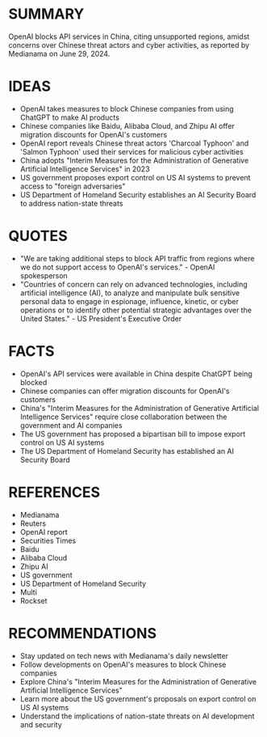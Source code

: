 # SUMMARY
OpenAI blocks API services in China, citing unsupported regions, amidst concerns over Chinese threat actors and cyber activities, as reported by Medianama on June 29, 2024.

# IDEAS
* OpenAI takes measures to block Chinese companies from using ChatGPT to make AI products
* Chinese companies like Baidu, Alibaba Cloud, and Zhipu AI offer migration discounts for OpenAI's customers
* OpenAI report reveals Chinese threat actors 'Charcoal Typhoon' and 'Salmon Typhoon' used their services for malicious cyber activities
* China adopts "Interim Measures for the Administration of Generative Artificial Intelligence Services" in 2023
* US government proposes export control on US AI systems to prevent access to "foreign adversaries"
* US Department of Homeland Security establishes an AI Security Board to address nation-state threats

# QUOTES
* "We are taking additional steps to block API traffic from regions where we do not support access to OpenAI's services." - OpenAI spokesperson
* "Countries of concern can rely on advanced technologies, including artificial intelligence (AI), to analyze and manipulate bulk sensitive personal data to engage in espionage, influence, kinetic, or cyber operations or to identify other potential strategic advantages over the United States." - US President's Executive Order

# FACTS
* OpenAI's API services were available in China despite ChatGPT being blocked
* Chinese companies can offer migration discounts for OpenAI's customers
* China's "Interim Measures for the Administration of Generative Artificial Intelligence Services" require close collaboration between the government and AI companies
* The US government has proposed a bipartisan bill to impose export control on US AI systems
* The US Department of Homeland Security has established an AI Security Board

# REFERENCES
* Medianama
* Reuters
* OpenAI report
* Securities Times
* Baidu
* Alibaba Cloud
* Zhipu AI
* US government
* US Department of Homeland Security
* Multi
* Rockset

# RECOMMENDATIONS
* Stay updated on tech news with Medianama's daily newsletter
* Follow developments on OpenAI's measures to block Chinese companies
* Explore China's "Interim Measures for the Administration of Generative Artificial Intelligence Services"
* Learn more about the US government's proposals on export control on US AI systems
* Understand the implications of nation-state threats on AI development and security
